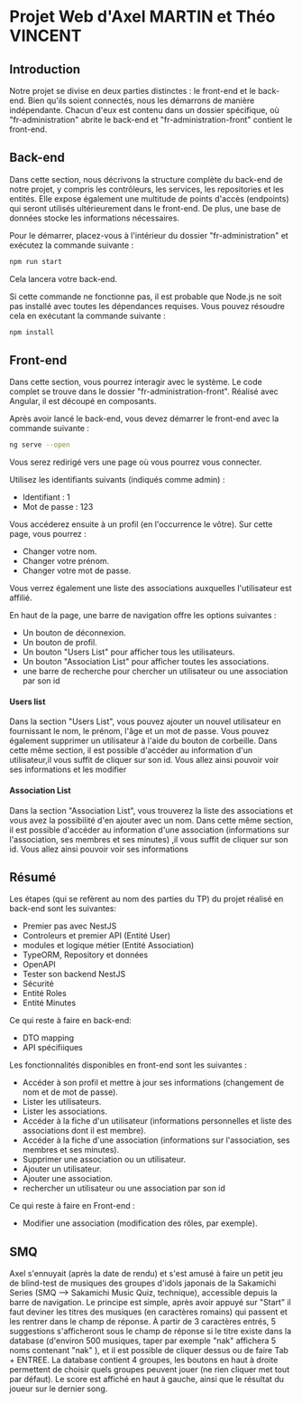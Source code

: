 # Projet Web d'Axel MARTIN et Théo VINCENT

## Introduction
Notre projet se divise en deux parties distinctes : le front-end et le back-end. Bien qu'ils soient connectés, nous les démarrons de manière indépendante. Chacun d'eux est contenu dans un dossier spécifique, où "fr-administration" abrite le back-end et "fr-administration-front" contient le front-end.

## Back-end
Dans cette section, nous décrivons la structure complète du back-end de notre projet, y compris les contrôleurs, les services, les repositories et les entités. Elle expose également une multitude de points d'accès (endpoints) qui seront utilisés ultérieurement dans le front-end. De plus, une base de données stocke les informations nécessaires.

Pour le démarrer, placez-vous à l'intérieur du dossier "fr-administration" et exécutez la commande suivante :

```bash
npm run start
```

Cela lancera votre back-end.

Si cette commande ne fonctionne pas, il est probable que Node.js ne soit pas installé avec toutes les dépendances requises. Vous pouvez résoudre cela en exécutant la commande suivante :
```bash
npm install
```

## Front-end

Dans cette section, vous pourrez interagir avec le système. Le code complet se trouve dans le dossier "fr-administration-front". Réalisé avec Angular, il est découpé en composants.

Après avoir lancé le back-end, vous devez démarrer le front-end avec la commande suivante :

```bash
ng serve --open
```
Vous serez redirigé vers une page où vous pourrez vous connecter.

Utilisez les identifiants suivants (indiqués comme admin) :

* Identifiant : 1
* Mot de passe : 123

Vous accéderez ensuite à un profil (en l'occurrence le vôtre). Sur cette page, vous pourrez :

* Changer votre nom.
* Changer votre prénom.
* Changer votre mot de passe.

Vous verrez également une liste des associations auxquelles l'utilisateur est affilié.

En haut de la page, une barre de navigation offre les options suivantes :

* Un bouton de déconnexion.
* Un bouton de profil.
* Un bouton "Users List" pour afficher tous les utilisateurs.
* Un bouton "Association List" pour afficher toutes les associations.
* une barre de recherche pour chercher un utilisateur ou une association par son id

#### Users list
Dans la section "Users List", vous pouvez ajouter un nouvel utilisateur en fournissant le nom, le prénom, l'âge et un mot de passe. Vous pouvez également supprimer un utilisateur à l'aide du bouton de corbeille.
Dans cette même section, il est possible d'accéder au information d'un utilisateur,il vous suffit de cliquer sur son id. Vous allez ainsi pouvoir voir ses informations et les modifier

#### Association List
Dans la section "Association List", vous trouverez la liste des associations et vous avez la possibilité d'en ajouter avec un nom.
Dans cette même section, il est possible d'accéder au information d'une association (informations sur l'association, ses membres et ses minutes) ,il vous suffit de cliquer sur son id. Vous allez ainsi pouvoir voir ses informations

## Résumé
Les étapes (qui se refèrent au nom des parties du TP) du projet réalisé en back-end sont les suivantes:
* Premier pas avec NestJS
* Controleurs et premier API (Entité User)
* modules et logique métier (Entité Association)
* TypeORM, Repository et données
* OpenAPI
* Tester son backend NestJS
* Sécurité
* Entité Roles
* Entité Minutes

Ce qui reste à faire en back-end:
* DTO mapping
* API spécifiiques

Les fonctionnalités disponibles en front-end sont les suivantes :

* Accéder à son profil et mettre à jour ses informations (changement de nom et de mot de passe).
* Lister les utilisateurs.
* Lister les associations.
* Accéder à la fiche d'un utilisateur (informations personnelles et liste des associations dont il est membre).
* Accéder à la fiche d'une association (informations sur l'association, ses membres et ses minutes).
* Supprimer une association ou un utilisateur.
* Ajouter un utilisateur.
* Ajouter une association.
* rechercher un utilisateur ou une association par son id

Ce qui reste à faire en Front-end :

* Modifier une association (modification des rôles, par exemple).

## SMQ


Axel s'ennuyait (après la date de rendu) et s'est amusé à faire un petit jeu de blind-test de musiques des groupes d'idols japonais de la Sakamichi Series (SMQ --> Sakamichi Music Quiz, technique), accessible depuis la barre de navigation. Le principe est simple, après avoir appuyé sur "Start" il faut deviner les titres des musiques (en caractères romains) qui passent et les rentrer dans le champ de réponse. À partir de 3 caractères entrés, 5 suggestions s'afficheront sous le champ de réponse si le titre existe dans la database (d'environ 500 musiques, taper par exemple "nak" affichera 5 noms contenant "nak" ), et il est possible de cliquer dessus ou de faire Tab + ENTREE.
La database contient 4 groupes, les boutons en haut à droite permettent de choisir quels groupes peuvent jouer (ne rien cliquer met tout par défaut).
Le score est affiché en haut à gauche, ainsi que le résultat du joueur sur le dernier song.
